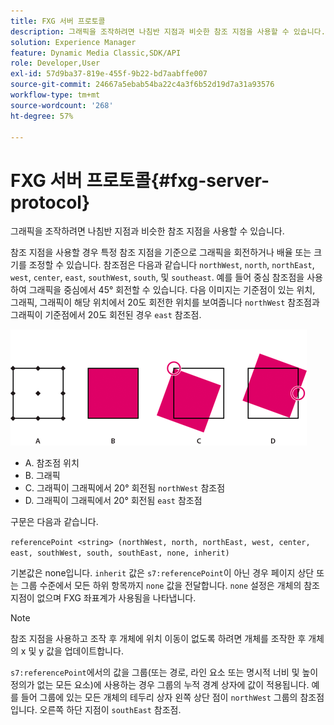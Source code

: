 ```yaml
---
title: FXG 서버 프로토콜
description: 그래픽을 조작하려면 나침반 지점과 비슷한 참조 지점을 사용할 수 있습니다.
solution: Experience Manager
feature: Dynamic Media Classic,SDK/API
role: Developer,User
exl-id: 57d9ba37-819e-455f-9b22-bd7aabffe007
source-git-commit: 24667a5ebab54ba22c4a3f6b52d19d7a31a93576
workflow-type: tm+mt
source-wordcount: '268'
ht-degree: 57%

---
```


# FXG 서버 프로토콜{#fxg-server-protocol}

그래픽을 조작하려면 나침반 지점과 비슷한 참조 지점을 사용할 수 있습니다.

참조 지점을 사용할 경우 특정 참조 지점을 기준으로 그래픽을 회전하거나 배율 또는 크기를 조정할 수 있습니다. 참조점은 다음과 같습니다 `northWest`, `north`, `northEast`, `west`, `center`, `east`, `southWest`, `south`, 및 `southeast`. 예를 들어 중심 참조점을 사용하여 그래픽을 중심에서 45° 회전할 수 있습니다. 다음 이미지는 기준점이 있는 위치, 그래픽, 그래픽이 해당 위치에서 20도 회전한 위치를 보여줍니다 `northWest` 참조점과 그래픽이 기준점에서 20도 회전된 경우 `east` 참조점.

![참조점 이미지](assets/wp_ref_points.png)

* A. 참조점 위치
* B. 그래픽
* C. 그래픽이 그래픽에서 20° 회전됨 `northWest` 참조점
* D. 그래픽이 그래픽에서 20° 회전됨 `east` 참조점

구문은 다음과 같습니다.

`referencePoint <string> (northWest, north, northEast, west, center, east, southWest, south, southEast, none, inherit)`

기본값은 none입니다. `inherit` 값은 `s7:referencePoint`이 아닌 경우 페이지 상단 또는 그룹 수준에서 모든 하위 항목까지 `none` 값을 전달합니다. `none` 설정은 개체의 참조 지점이 없으며 FXG 좌표계가 사용됨을 나타냅니다.

>[!NOTE]
>
>참조 지점을 사용하고 조작 후 개체에 위치 이동이 없도록 하려면 개체를 조작한 후 개체의 x 및 y 값을 업데이트합니다.

`s7:referencePoint`에서의 값을 그룹(또는 경로, 라인 요소 또는 명시적 너비 및 높이 정의가 없는 모든 요소)에 사용하는 경우 그룹의 누적 경계 상자에 값이 적용됩니다. 예를 들어 그룹에 있는 모든 개체의 테두리 상자 왼쪽 상단 점이 `northWest` 그룹의 참조점입니다. 오른쪽 하단 지점이 `southEast` 참조점.
